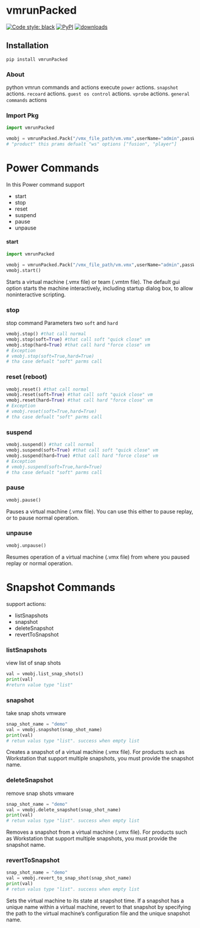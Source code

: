 # vmrunPacked

[![Code style: black](https://img.shields.io/badge/code%20style-black-000000.svg)](https://github.com/THAVASIGTI/vmrunPacked)
[![PyPI](https://img.shields.io/pypi/v/vmrunPacked)](https://pypi.org/project/vmrunPacked)
[![downloads](https://img.shields.io/pypi/dm/vmrunpacked.svg)](https://pypistats.org/packages/vmrunpacked)

## Installation
```
pip install vmrunPacked
```
### About
python vmrun commands and actions execute `power` actions. `snapshot` actions. `recoard` actions. `guest os control` actions. `vprobe` actions. `general commands` actions

### Import Pkg

``` python
import vmrunPacked

vmobj = vmrunPacked.Pack("/vmx_file_path/vm.vmx",userName="admin",passWord="admin@123")
# "product" this prams defualt "ws" options ["fusion", "player"]
```

# Power Commands

In this Power command support
- start
- stop
- reset
- suspend
- pause
- unpause

#### start
``` python
import vmrunPacked

vmobj = vmrunPacked.Pack("/vmx_file_path/vm.vmx",userName="admin",passWord="admin@123")
vmobj.start()

```
Starts a virtual machine (.vmx file) or team (.vmtm file). The default gui option starts the machine interactively, including startup dialog box, to allow noninteractive scripting.

### stop

stop command Parameters two `soft` and `hard`

``` python
vmobj.stop() #that call normal
vmobj.stop(soft=True) #that call soft "quick close" vm
vmobj.stop(hard=True) #that call hard "force close" vm
# Exception 
# vmobj.stop(soft=True,hard=True)
# tha case defualt "soft" parms call
```

### reset (reboot)

``` python
vmobj.reset() #that call normal
vmobj.reset(soft=True) #that call soft "quick close" vm
vmobj.reset(hard=True) #that call hard "force close" vm
# Exception 
# vmobj.reset(soft=True,hard=True)
# tha case defualt "soft" parms call
```

### suspend

``` python
vmobj.suspend() #that call normal
vmobj.suspend(soft=True) #that call soft "quick close" vm
vmobj.suspend(hard=True) #that call hard "force close" vm
# Exception 
# vmobj.suspend(soft=True,hard=True)
# tha case defualt "soft" parms call
```

### pause

``` python
vmobj.pause()
```
Pauses a virtual machine (.vmx file). You can use this either to pause replay, or to pause normal operation.

### unpause

``` python
vmobj.unpause()
```
Resumes operation of a virtual machine (.vmx file) from where you paused replay or normal operation.

# Snapshot Commands

support actions:
- listSnapshots
- snapshot
- deleteSnapshot
- revertToSnapshot

### listSnapshots

view list of snap shots
``` python
val = vmobj.list_snap_shots()
print(val)
#return value type "list" 
```

### snapshot

take snap shots vmware
``` python
snap_shot_name = "demo"
val = vmobj.snapshot(snap_shot_name)
print(val)
# retun valus type "list". success when empty list
```
Creates a snapshot of a virtual machine (.vmx file). For products such as Workstation that support multiple snapshots, you must provide the snapshot name.

### deleteSnapshot

remove snap shots vmware
``` python
snap_shot_name = "demo"
val = vmobj.delete_snapshot(snap_shot_name)
print(val)
# retun valus type "list". success when empty list
```
Removes a snapshot from a virtual machine (.vmx file). For products such as Workstation that support multiple snapshots, you must provide the snapshot name.

### revertToSnapshot

``` python
snap_shot_name = "demo"
val = vmobj.revert_to_snap_shot(snap_shot_name)
print(val)
# retun valus type "list". success when empty list
```
Sets the virtual machine to its state at snapshot time. If a snapshot has a unique name within a virtual machine, revert to that snapshot by specifying the path to the virtual machine’s configuration file and the unique snapshot name.